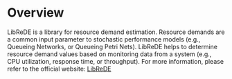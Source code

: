 # Overview

LibReDE is a library for resource demand estimation. Resource demands are a common input parameter to stochastic performance models (e.g., Queueing Networks, or Queueing Petri Nets). LibReDE helps to determine resource demand values based on monitoring data from a system (e.g., CPU utilization, response time, or throughput).
For more information, please refer to the official website: [LibReDE](http://descartes.tools/librede)